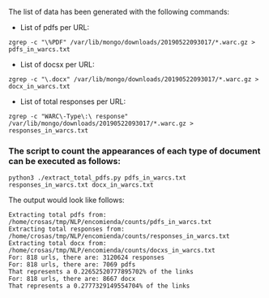 The list of data has been generated with the following commands:

- List of pdfs per URL:

```
zgrep -c "\%PDF" /var/lib/mongo/downloads/20190522093017/*.warc.gz > pdfs_in_warcs.txt
```
- List of docsx per URL:
```
zgrep -c "\.docx" /var/lib/mongo/downloads/20190522093017/*.warc.gz > docx_in_warcs.txt
```
- List of total responses per URL:
```
zgrep -c "WARC\-Type\:\ response" /var/lib/mongo/downloads/20190522093017/*.warc.gz > responses_in_warcs.txt
```
### The script to count the appearances of each type of document can be executed as follows:
```
python3 ./extract_total_pdfs.py pdfs_in_warcs.txt responses_in_warcs.txt docx_in_warcs.txt
```
The output would look like follows:
```
Extracting total pdfs from: /home/crosas/tmp/NLP/encomienda/counts/pdfs_in_warcs.txt
Extracting total responses from: /home/crosas/tmp/NLP/encomienda/counts/responses_in_warcs.txt
Extracting total docx from: /home/crosas/tmp/NLP/encomienda/counts/docxs_in_warcs.txt
For: 818 urls, there are: 3120624 responses
For: 818 urls, there are: 7069 pdfs
That represents a 0.22652520777895702% of the links
For: 818 urls, there are: 8667 docx
That represents a 0.2777329149554704% of the links
```
